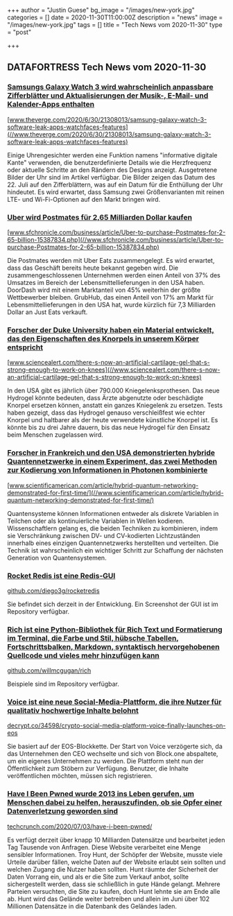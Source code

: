 +++
author = "Justin Guese"
bg_image = "/images/new-york.jpg"
categories = []
date = 2020-11-30T11:00:00Z
description = "news"
image = "/images/new-york.jpg"
tags = []
title = "Tech News vom 2020-11-30"
type = "post"

+++

        
## DATAFORTRESS Tech News vom 2020-11-30


### [Samsungs Galaxy Watch 3 wird wahrscheinlich anpassbare Zifferblätter und Aktualisierungen der Musik-, E-Mail- und Kalender-Apps enthalten](//www.theverge.com/2020/6/30/21308013/samsung-galaxy-watch-3-software-leak-apps-watchfaces-features)


[www.theverge.com/2020/6/30/21308013/samsung-galaxy-watch-3-software-leak-apps-watchfaces-features](//www.theverge.com/2020/6/30/21308013/samsung-galaxy-watch-3-software-leak-apps-watchfaces-features)


Einige Uhrengesichter werden eine Funktion namens "informative digitale Kante" verwenden, die benutzerdefinierte Details wie die Herzfrequenz oder aktuelle Schritte an den Rändern des Designs anzeigt. Ausgetretene Bilder der Uhr sind im Artikel verfügbar. Die Bilder zeigen das Datum des 22. Juli auf den Zifferblättern, was auf ein Datum für die Enthüllung der Uhr hindeutet. Es wird erwartet, dass Samsung zwei Größenvarianten mit reinen LTE- und Wi-Fi-Optionen auf den Markt bringen wird.


### [Uber wird Postmates für 2,65 Milliarden Dollar kaufen](//www.sfchronicle.com/business/article/Uber-to-purchase-Postmates-for-2-65-billion-15387834.php)


[www.sfchronicle.com/business/article/Uber-to-purchase-Postmates-for-2-65-billion-15387834.php](//www.sfchronicle.com/business/article/Uber-to-purchase-Postmates-for-2-65-billion-15387834.php)


Die Postmates werden mit Uber Eats zusammengelegt. Es wird erwartet, dass das Geschäft bereits heute bekannt gegeben wird. Die zusammengeschlossenen Unternehmen werden einen Anteil von 37% des Umsatzes im Bereich der Lebensmittellieferungen in den USA haben. DoorDash wird mit einem Marktanteil von 45% weiterhin der größte Wettbewerber bleiben. GrubHub, das einen Anteil von 17% am Markt für Lebensmittellieferungen in den USA hat, wurde kürzlich für 7,3 Milliarden Dollar an Just Eats verkauft.


### [Forscher der Duke University haben ein Material entwickelt, das den Eigenschaften des Knorpels in unserem Körper entspricht](//www.sciencealert.com/there-s-now-an-artificial-cartilage-gel-that-s-strong-enough-to-work-on-knees)


[www.sciencealert.com/there-s-now-an-artificial-cartilage-gel-that-s-strong-enough-to-work-on-knees](//www.sciencealert.com/there-s-now-an-artificial-cartilage-gel-that-s-strong-enough-to-work-on-knees)


In den USA gibt es jährlich über 790.000 Kniegelenksprothesen. Das neue Hydrogel könnte bedeuten, dass Ärzte abgenutzte oder beschädigte Knorpel ersetzen können, anstatt ein ganzes Kniegelenk zu ersetzen. Tests haben gezeigt, dass das Hydrogel genauso verschleißfest wie echter Knorpel und haltbarer als der heute verwendete künstliche Knorpel ist. Es könnte bis zu drei Jahre dauern, bis das neue Hydrogel für den Einsatz beim Menschen zugelassen wird.


### [Forscher in Frankreich und den USA demonstrierten hybride Quantennetzwerke in einem Experiment, das zwei Methoden zur Kodierung von Informationen in Photonen kombinierte](//www.scientificamerican.com/article/hybrid-quantum-networking-demonstrated-for-first-time/)


[www.scientificamerican.com/article/hybrid-quantum-networking-demonstrated-for-first-time/](//www.scientificamerican.com/article/hybrid-quantum-networking-demonstrated-for-first-time/)


Quantensysteme können Informationen entweder als diskrete Variablen in Teilchen oder als kontinuierliche Variablen in Wellen kodieren. Wissenschaftlern gelang es, die beiden Techniken zu kombinieren, indem sie Verschränkung zwischen DV- und CV-kodierten Lichtzuständen innerhalb eines einzigen Quantennetzwerks herstellten und verteilten. Die Technik ist wahrscheinlich ein wichtiger Schritt zur Schaffung der nächsten Generation von Quantensystemen.


### [Rocket Redis ist eine Redis-GUI](//github.com/diego3g/rocketredis)


[github.com/diego3g/rocketredis](//github.com/diego3g/rocketredis)


Sie befindet sich derzeit in der Entwicklung. Ein Screenshot der GUI ist im Repository verfügbar.


### [Rich ist eine Python-Bibliothek für Rich Text und Formatierung im Terminal, die Farbe und Stil, hübsche Tabellen, Fortschrittsbalken, Markdown, syntaktisch hervorgehobenen Quellcode und vieles mehr hinzufügen kann](//github.com/willmcgugan/rich)


[github.com/willmcgugan/rich](//github.com/willmcgugan/rich)


Beispiele sind im Repository verfügbar.


### [Voice ist eine neue Social-Media-Plattform, die ihre Nutzer für qualitativ hochwertige Inhalte belohnt](//decrypt.co/34598/crypto-social-media-platform-voice-finally-launches-on-eos)


[decrypt.co/34598/crypto-social-media-platform-voice-finally-launches-on-eos](//decrypt.co/34598/crypto-social-media-platform-voice-finally-launches-on-eos)


Sie basiert auf der EOS-Blockkette. Der Start von Voice verzögerte sich, da das Unternehmen den CEO wechselte und sich von Block.one abspaltete, um ein eigenes Unternehmen zu werden. Die Plattform steht nun der Öffentlichkeit zum Stöbern zur Verfügung. Benutzer, die Inhalte veröffentlichen möchten, müssen sich registrieren.


### [Have I Been Pwned wurde 2013 ins Leben gerufen, um Menschen dabei zu helfen, herauszufinden, ob sie Opfer einer Datenverletzung geworden sind](//techcrunch.com/2020/07/03/have-i-been-pwned/)


[techcrunch.com/2020/07/03/have-i-been-pwned/](//techcrunch.com/2020/07/03/have-i-been-pwned/)


Es verfügt derzeit über knapp 10 Milliarden Datensätze und bearbeitet jeden Tag Tausende von Anfragen. Diese Website verarbeitet eine Menge sensibler Informationen. Troy Hunt, der Schöpfer der Website, musste viele Urteile darüber fällen, welche Daten auf der Website erlaubt sein sollten und welchen Zugang die Nutzer haben sollten. Hunt räumte der Sicherheit der Daten Vorrang ein, und als er die Site zum Verkauf anbot, sollte sichergestellt werden, dass sie schließlich in gute Hände gelangt. Mehrere Parteien versuchten, die Site zu kaufen, doch Hunt lehnte sie am Ende alle ab. Hunt wird das Gelände weiter betreiben und allein im Juni über 102 Millionen Datensätze in die Datenbank des Geländes laden.